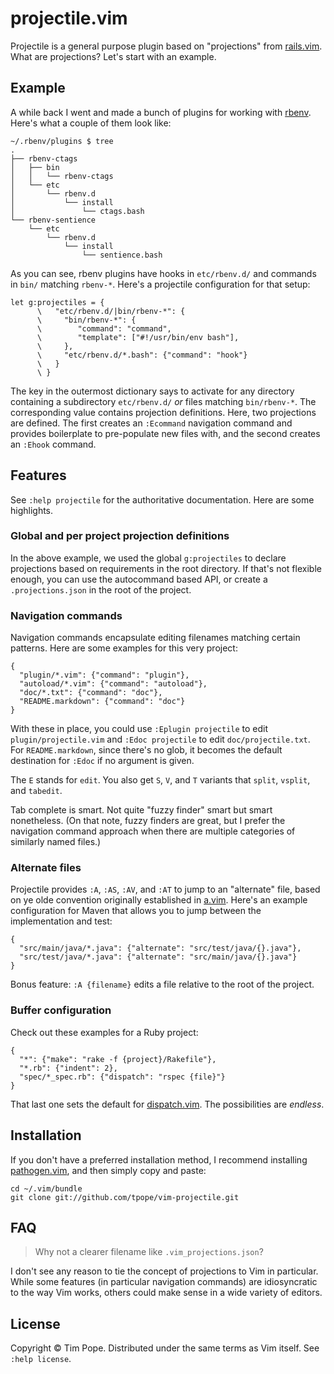 # projectile.vim

Projectile is a general purpose plugin based on "projections" from
[rails.vim][].  What are projections?  Let's start with an example.

## Example

A while back I went and made a bunch of plugins for working with [rbenv][].
Here's what a couple of them look like:

    ~/.rbenv/plugins $ tree
    .
    ├── rbenv-ctags
    │   ├── bin
    │   │   └── rbenv-ctags
    │   └── etc
    │       └── rbenv.d
    │           └── install
    │               └── ctags.bash
    └── rbenv-sentience
        └── etc
            └── rbenv.d
                └── install
                    └── sentience.bash

As you can see, rbenv plugins have hooks in `etc/rbenv.d/` and commands in
`bin/` matching `rbenv-*`.  Here's a projectile configuration for that setup:

    let g:projectiles = {
          \   "etc/rbenv.d/|bin/rbenv-*": {
          \     "bin/rbenv-*": {
          \        "command": "command",
          \        "template": ["#!/usr/bin/env bash"],
          \     },
          \     "etc/rbenv.d/*.bash": {"command": "hook"}
          \   }
          \ }

The key in the outermost dictionary says to activate for any directory
containing a subdirectory `etc/rbenv.d/` *or* files matching `bin/rbenv-*`.
The corresponding value contains projection definitions.  Here, two
projections are defined.  The first creates an `:Ecommand` navigation command
and provides boilerplate to pre-populate new files with, and the second
creates an `:Ehook` command.

[rails.vim]: https://github.com/tpope/vim-rails
[rbenv]: https://github.com/sstephenson/rbenv

## Features

See `:help projectile` for the authoritative documentation.  Here are some
highlights.

### Global and per project projection definitions

In the above example, we used the global `g:projectiles` to declare
projections based on requirements in the root directory.  If that's not
flexible enough, you can use the autocommand based API, or create a
`.projections.json` in the root of the project.

### Navigation commands

Navigation commands encapsulate editing filenames matching certain patterns.
Here are some examples for this very project:

    {
      "plugin/*.vim": {"command": "plugin"},
      "autoload/*.vim": {"command": "autoload"},
      "doc/*.txt": {"command": "doc"},
      "README.markdown": {"command": "doc"}
    }

With these in place, you could use `:Eplugin projectile` to edit
`plugin/projectile.vim` and `:Edoc projectile` to edit `doc/projectile.txt`.
For `README.markdown`, since there's no glob, it becomes the default
destination for `:Edoc` if no argument is given.

The `E` stands for `edit`.  You also get `S`, `V`, and `T` variants that
`split`, `vsplit`, and `tabedit`.

Tab complete is smart.  Not quite "fuzzy finder" smart but smart nonetheless.
(On that note, fuzzy finders are great, but I prefer the navigation command
approach when there are multiple categories of similarly named files.)

### Alternate files

Projectile provides `:A`, `:AS`, `:AV`, and `:AT` to jump to an "alternate"
file, based on ye olde convention originally established in [a.vim][].  Here's
an example configuration for Maven that allows you to jump between the
implementation and test:

    {
      "src/main/java/*.java": {"alternate": "src/test/java/{}.java"},
      "src/test/java/*.java": {"alternate": "src/main/java/{}.java"}
    }

Bonus feature: `:A {filename}` edits a file relative to the root of the
project.

[a.vim]: http://www.vim.org/scripts/script.php?script_id=31

### Buffer configuration

Check out these examples for a Ruby project:

    {
      "*": {"make": "rake -f {project}/Rakefile"},
      "*.rb": {"indent": 2},
      "spec/*_spec.rb": {"dispatch": "rspec {file}"}
    }

That last one sets the default for [dispatch.vim][].  The possibilities are
*endless*.

[dispatch.vim]: https://github.com/tpope/vim-dispatch

## Installation

If you don't have a preferred installation method, I recommend
installing [pathogen.vim](https://github.com/tpope/vim-pathogen), and
then simply copy and paste:

    cd ~/.vim/bundle
    git clone git://github.com/tpope/vim-projectile.git

## FAQ

> Why not a clearer filename like `.vim_projections.json`?

I don't see any reason to tie the concept of projections to Vim in particular.
While some features (in particular navigation commands) are idiosyncratic to
the way Vim works, others could make sense in a wide variety of editors.

## License

Copyright © Tim Pope.  Distributed under the same terms as Vim itself.
See `:help license`.
